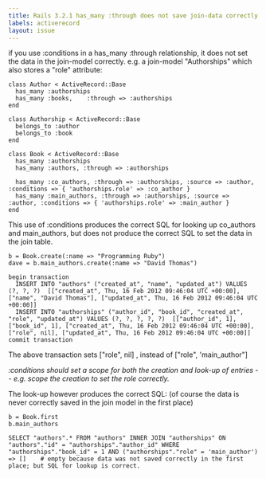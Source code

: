```yaml
---
title: Rails 3.2.1 has_many :through does not save join-data correctly
labels: activerecord
layout: issue
---
```


if you use :conditions in a has_many :through relationship, it does not set the data in the join-model correctly.
e.g. a join-model "Authorships" which also stores a "role" attribute:

```
class Author < ActiveRecord::Base
  has_many :authorships
  has_many :books,    :through => :authorships
end

class Authorship < ActiveRecord::Base
  belongs_to :author
  belongs_to :book
end

class Book < ActiveRecord::Base
  has_many :authorships
  has_many :authors, :through => :authorships

  has_many :co_authors, :through => :authorships, :source => :author, :conditions => { 'authorships.role' => :co_author }
  has_many :main_authors, :through => :authorships, :source => :author, :conditions => { 'authorships.role' => :main_author }
end
```

This use of :conditions produces the correct SQL for looking up co_authors and main_authors, but does not produce the correct SQL to set the data in the join table.

```
b = Book.create(:name => "Programming Ruby")
dave = b.main_authors.create(:name => "David Thomas")

begin transaction
  INSERT INTO "authors" ("created_at", "name", "updated_at") VALUES (?, ?, ?)  [["created_at", Thu, 16 Feb 2012 09:46:04 UTC +00:00], ["name", "David Thomas"], ["updated_at", Thu, 16 Feb 2012 09:46:04 UTC +00:00]]
  INSERT INTO "authorships" ("author_id", "book_id", "created_at", "role", "updated_at") VALUES (?, ?, ?, ?, ?)  [["author_id", 1], ["book_id", 1], ["created_at", Thu, 16 Feb 2012 09:46:04 UTC +00:00], ["role", nil], ["updated_at", Thu, 16 Feb 2012 09:46:04 UTC +00:00]]
commit transaction  
```

The above transaction sets ["role", nil] , instead of ["role", 'main_author"]

_:conditions should set a scope for both the creation and look-up of entries -- e.g. scope the creation to set the role correctly._

The look-up however produces the correct SQL: (of course the data is never correctly saved in the join model in the first place)

```
b = Book.first
b.main_authors

SELECT "authors".* FROM "authors" INNER JOIN "authorships" ON "authors"."id" = "authorships"."author_id" WHERE "authorships"."book_id" = 1 AND ("authorships"."role" = 'main_author')
=> []    # empty because data was not saved correctly in the first place; but SQL for lookup is correct.
```

